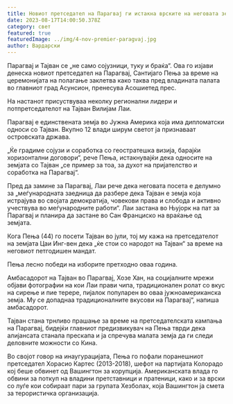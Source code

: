 ```yaml
---
title: Новиот претседател на Парагвај ги истакна врските на неговата земја со Тајван
date: 2023-08-17T14:00:50.378Z
category: свет
featured: true
featuredImage: ../img/4-nov-premier-paragvaj.jpg
author: Вардарски
---
```

Парагвај и Тајван се „не само сојузници, туку и браќа“. Ова го изјави денеска новиот претседател на Парагвај, Сантијаго Пења за време на церемонијата на полагање заклетва како таква пред владината палата во главниот град Асунсион, пренесува Асошиетед прес.

На настанот присуствуваа неколку регионални лидери и потпретседателот на Тајван Вилијам Лаи.

Парагвај е единствената земја во Јужна Америка која има дипломатски односи со Тајван. Вкупно 12 влади ширум светот ја признаваат островската држава.

„Ќе градиме сојузи и соработка со геостратешка визија, барајќи хоризонтални договори“, рече Пења, истакнувајќи дека односите на земјата со Тајван „се пример за тоа, за духот на пријателство и соработка на Парагвај“.

Пред да замине за Парагвај, Лаи рече дека неговата посета е делумно за „меѓународната заедница да разбере дека Тајван е земја која истрајува во својата демократија, човекови права и слобода и активно учествува во меѓународните работи“. Лаи застана во Њујорк на пат за Парагвај и планира да застане во Сан Франциско на враќање од земјата.

Кога Пења (44) го посети Тајван во јули, тој му кажа на претседателот на земјата Цаи Инг-вен дека „ќе стои со народот на Тајван“ за време на неговиот петгодишен мандат.

Пења лесно победи на изборите претходно оваа година.

Амбасадорот на Тајван во Парагвај, Хозе Хан, на социјалните мрежи објави фотографии на кои Лаи прави чипа, традиционален ролат со вкус на сирење и пие терере, пијалок популарен во оваа јужноамериканска земја. Му се допаднаа традиционалните вкусови на Парагвај“, напиша амбасадорот.

Тајван стана трнливо прашање за време на претседателската кампања на Парагвај, бидејќи главниот предизвикувач на Пења тврди дека алијансата станала прескапа и ја спречува малата земја да ги следи деловните можности со Кина.

Во својот говор на инаугурацијата, Пења го пофали поранешниот претседател Хорасио Картес (2013-2018), шефот на партијата Колорадо кој беше обвинет од Вашингтон за корупција. Американската влада го обвини за поткуп на владини претставници и пратеници, како и за врски со луѓе кои собираат пари за групата Хезболах, која Вашингтон ја смета за терористичка организација.